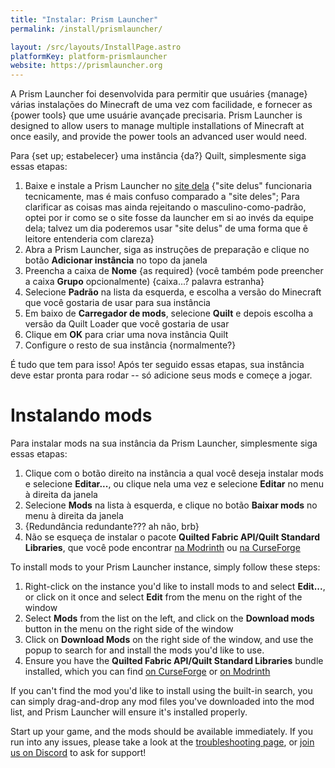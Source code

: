 ```yaml
---
title: "Instalar: Prism Launcher"
permalink: /install/prismlauncher/

layout: /src/layouts/InstallPage.astro
platformKey: platform-prismlauncher
website: https://prismlauncher.org
---
```


A Prism Launcher foi desenvolvida para permitir que usuáries {manage} várias instalações do Minecraft de uma vez com facilidade, e fornecer as {power tools} que ume usuárie avançade precisaria.
Prism Launcher is designed to allow users to manage multiple installations of Minecraft at once easily, and provide the power tools an advanced user would need.

Para {set up; estabelecer} uma instância {da?} Quilt, simplesmente siga essas etapas:

1. Baixe e instale a Prism Launcher no [site dela](https://prismlauncher.org) {"site delus" funcionaria tecnicamente, mas é mais confuso comparado a "site deles"; Para clarificar as coisas mas ainda rejeitando o masculino-como-padrão, optei por ir como se o site fosse da launcher em si ao invés da equipe dela; talvez um dia poderemos usar "site delus" de uma forma que ê leitore entenderia com clareza}
2. Abra a Prism Launcher, siga as instruções de preparação e clique no botão **Adicionar instância** no topo da janela
3. Preencha a caixa de **Nome** {as required} (você também pode preencher a caixa **Grupo** opcionalmente) {caixa...? palavra estranha}
4. Selecione **Padrão** na lista da esquerda, e escolha a versão do Minecraft que você gostaria de usar para sua instância
5. Em baixo de **Carregador de mods**, selecione **Quilt** e depois escolha a versão da Quilt Loader que você gostaria de usar
6. Clique em **OK** para criar uma nova instância Quilt
7. Configure o resto de sua instância {normalmente?}

É tudo que tem para isso! Após ter seguido essas etapas, sua instância deve estar pronta para rodar -- só adicione seus mods e começe a jogar.

# Instalando mods

Para instalar mods na sua instância da Prism Launcher, simplesmente siga essas etapas:

1. Clique com o botão direito na instãncia a qual você deseja instalar mods e selecione **Editar...**, ou clique nela uma vez e selecione **Editar** no menu à direita da janela
2. Selecione **Mods** na lista à esquerda, e clique no botão **Baixar mods** no menu à direita da janela
3. {Redundância redundante??? ah não, brb}
4. Não se esqueça de instalar o pacote **Quilted Fabric API/Quilt Standard Libraries**, que você pode encontrar [na Modrinth](https://modrinth.com/mod/qsl) ou [na CurseForge](https://www.curseforge.com/minecraft/mc-mods/qsl)

To install mods to your Prism Launcher instance, simply follow these steps:

1. Right-click on the instance you'd like to install mods to and select **Edit...**, or click on it once and select **Edit** from the menu on the right of the window
2. Select **Mods** from the list on the left, and click on the **Download mods** button in the menu on the right side of the window
3. Click on **Download Mods** on the right side of the window, and use the popup to search for and install the mods you'd like to use.
4. Ensure you have the **Quilted Fabric API/Quilt Standard Libraries** bundle installed, which you can find [on CurseForge](https://www.curseforge.com/minecraft/mc-mods/qsl) or [on Modrinth](https://modrinth.com/mod/qsl)

If you can't find the mod you'd like to install using the built-in search, you can simply drag-and-drop any mod files you've downloaded into the mod list, and Prism Launcher will ensure it's installed properly.

Start up your game, and the mods should be available immediately. If you run into any issues, please take a look at the [troubleshooting page](/en/usage/troubleshooting), or [join us on Discord](https://discord.quiltmc.org) to ask for support!
